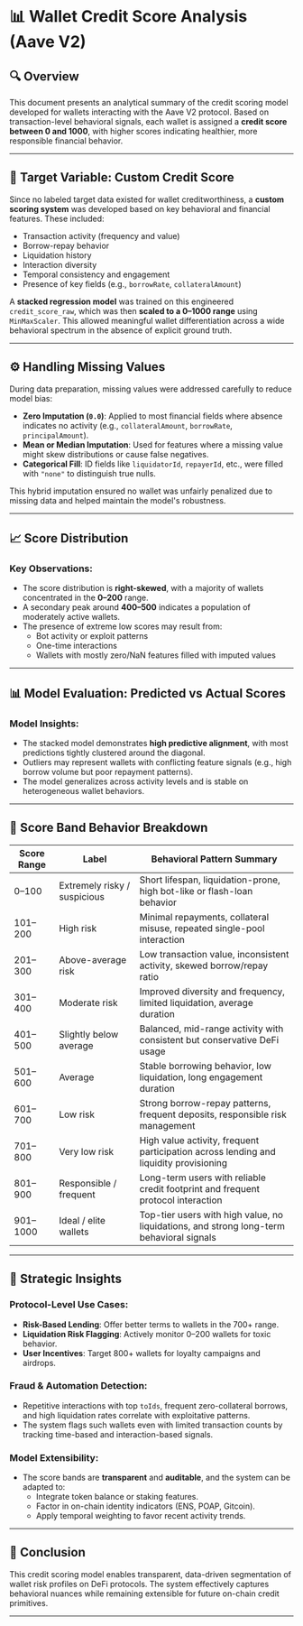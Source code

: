 # 📊 Wallet Credit Score Analysis (Aave V2)

## 🔍 Overview

This document presents an analytical summary of the credit scoring model developed for wallets interacting with the Aave V2 protocol. Based on transaction-level behavioral signals, each wallet is assigned a **credit score between 0 and 1000**, with higher scores indicating healthier, more responsible financial behavior.


---

## 🎯 Target Variable: Custom Credit Score

Since no labeled target data existed for wallet creditworthiness, a **custom scoring system** was developed based on key behavioral and financial features. These included:

- Transaction activity (frequency and value)
- Borrow-repay behavior
- Liquidation history
- Interaction diversity
- Temporal consistency and engagement
- Presence of key fields (e.g., `borrowRate`, `collateralAmount`)

A **stacked regression model** was trained on this engineered `credit_score_raw`, which was then **scaled to a 0–1000 range** using `MinMaxScaler`. This allowed meaningful wallet differentiation across a wide behavioral spectrum in the absence of explicit ground truth.

---

## ⚙️ Handling Missing Values

During data preparation, missing values were addressed carefully to reduce model bias:

- **Zero Imputation (`0.0`)**: Applied to most financial fields where absence indicates no activity (e.g., `collateralAmount`, `borrowRate`, `principalAmount`).
- **Mean or Median Imputation**: Used for features where a missing value might skew distributions or cause false negatives.
- **Categorical Fill**: ID fields like `liquidatorId`, `repayerId`, etc., were filled with `"none"` to distinguish true nulls.

This hybrid imputation ensured no wallet was unfairly penalized due to missing data and helped maintain the model's robustness.

---

## 📈 Score Distribution

### Key Observations:
- The score distribution is **right-skewed**, with a majority of wallets concentrated in the **0–200** range.
- A secondary peak around **400–500** indicates a population of moderately active wallets.
- The presence of extreme low scores may result from:
  - Bot activity or exploit patterns
  - One-time interactions
  - Wallets with mostly zero/NaN features filled with imputed values

---

## 📊 Model Evaluation: Predicted vs Actual Scores

### Model Insights:
- The stacked model demonstrates **high predictive alignment**, with most predictions tightly clustered around the diagonal.
- Outliers may represent wallets with conflicting feature signals (e.g., high borrow volume but poor repayment patterns).
- The model generalizes across activity levels and is stable on heterogeneous wallet behaviors.

---

## 🎯 Score Band Behavior Breakdown

| Score Range | Label                          | Behavioral Pattern Summary                                                                 |
|-------------|----------------------------------|---------------------------------------------------------------------------------------------|
| 0–100       | Extremely risky / suspicious    | Short lifespan, liquidation-prone, high bot-like or flash-loan behavior                    |
| 101–200     | High risk                       | Minimal repayments, collateral misuse, repeated single-pool interaction                    |
| 201–300     | Above-average risk              | Low transaction value, inconsistent activity, skewed borrow/repay ratio                    |
| 301–400     | Moderate risk                   | Improved diversity and frequency, limited liquidation, average duration                    |
| 401–500     | Slightly below average          | Balanced, mid-range activity with consistent but conservative DeFi usage                   |
| 501–600     | Average                         | Stable borrowing behavior, low liquidation, long engagement duration                       |
| 601–700     | Low risk                        | Strong borrow-repay patterns, frequent deposits, responsible risk management               |
| 701–800     | Very low risk                   | High value activity, frequent participation across lending and liquidity provisioning      |
| 801–900     | Responsible / frequent          | Long-term users with reliable credit footprint and frequent protocol interaction           |
| 901–1000    | Ideal / elite wallets           | Top-tier users with high value, no liquidations, and strong long-term behavioral signals   |

---

## 📌 Strategic Insights

### Protocol-Level Use Cases:
- **Risk-Based Lending**: Offer better terms to wallets in the 700+ range.
- **Liquidation Risk Flagging**: Actively monitor 0–200 wallets for toxic behavior.
- **User Incentives**: Target 800+ wallets for loyalty campaigns and airdrops.

### Fraud & Automation Detection:
- Repetitive interactions with top `toIds`, frequent zero-collateral borrows, and high liquidation rates correlate with exploitative patterns.
- The system flags such wallets even with limited transaction counts by tracking time-based and interaction-based signals.

### Model Extensibility:
- The score bands are **transparent** and **auditable**, and the system can be adapted to:
  - Integrate token balance or staking features.
  - Factor in on-chain identity indicators (ENS, POAP, Gitcoin).
  - Apply temporal weighting to favor recent activity trends.

---

## 🔄 Conclusion

This credit scoring model enables transparent, data-driven segmentation of wallet risk profiles on DeFi protocols. The system effectively captures behavioral nuances while remaining extensible for future on-chain credit primitives.

---
